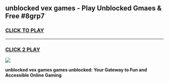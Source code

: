 
## unblocked vex games - Play Unblocked Gmaes & Free #8grp7
<h3>
<a href="https://news.freeplayer.one?title=unblocked_vex_games&ref=03M">CLICK TO PLAY</a></h3>
<hr>

<h3>
<a href="https://news.freeplayer.one?title=unblocked_vex_games&ref=03M">CLICK 2 PLAY</a>
  
</h3>

<a href="https://news.freeplayer.one?title=unblocked_vex_games&ref=03M"><img src="https://clearcache.store/games.png"></a>


**unblocked vex games games unblocked: Your Gateway to Fun and Accessible Online Gaming**
